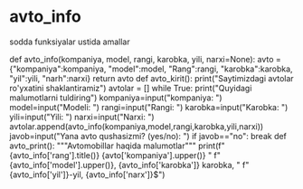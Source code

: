 # avto_info
sodda funksiyalar ustida amallar

def avto_info(kompaniya, model, rangi, karobka, yili, narxi=None):
    avto = {"kompaniya":kompaniya,
            "model":model,
            "Rang":rangi,
            "karobka":karobka,
            "yil":yili,
            "narh":narxi}
    return avto
def avto_kirit():
    print("Saytimizdagi avtolar ro'yxatini shaklantiramiz")
    avtolar = []
    while True:
        print("Quyidagi malumotlarni tuldiring")
        kompaniya=input("kompaniya: ")
        model=input("Modeli: ")
        rangi=input("Rangi: ")
        karobka=input("Karobka: ")
        yili=input("Yili: ")
        narxi=input("Narxi: ")
        avtolar.append(avto_info(kompaniya,model,rangi,karobka,yili,narxi))
        javob=input("Yana avto qushasizmi? (yes/no): ")
        if javob=="no":
            break
def avto_print():
    """Avtomobillar haqida malumotlar"""
    print(f"{avto_info['rang'].title()} {avto['kompaniya'].upper()} "
          f"{avto_info['model'].upper()}, {avto_info['karobka']} karobka, "
          f"{avto_info['yil']}-yil, {avto_info['narx']}$")
